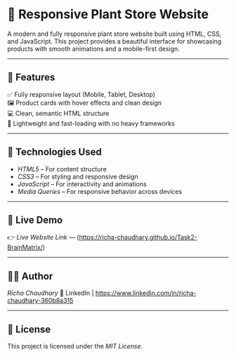 # 🌿 Responsive Plant Store Website

A modern and fully responsive plant store website built using HTML, CSS, and JavaScript. This project provides a beautiful interface for showcasing products with smooth animations and a mobile-first design.

---

## 📌 Features

✅ Fully responsive layout (Mobile, Tablet, Desktop)  
🖼 Product cards with hover effects and clean design  
💻 Clean, semantic HTML structure  
🌱 Lightweight and fast-loading with no heavy frameworks  

---

## 🧪 Technologies Used

- *HTML5* – For content structure  
- *CSS3* – For styling and responsive design  
- *JavaScript* – For interactivity and animations  
- *Media Queries* – For responsive behavior across devices  

---

## 🚀 Live Demo

👉 *Live Website Link* — (https://richa-chaudhary.github.io/Task2-BrainMatrix/)  

---


## 🙋‍♀ Author

*Richa Chaudhary*  🔗 LinkedIn | https://www.linkedin.com/in/richa-chaudhary-360b8a315




---

## 📄 License

This project is licensed under the *MIT License*.

